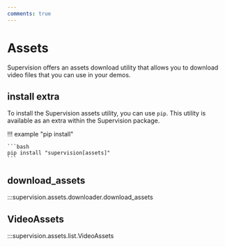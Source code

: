 ```yaml
---
comments: true
---
```


# Assets

Supervision offers an assets download utility that allows you to download video files
that you can use in your demos.

## install extra


To install the Supervision assets utility, you can use `pip`. This utility is available
as an extra within the Supervision package.

!!! example "pip install"

    ```bash
    pip install "supervision[assets]"
    ```

<div class="md-typeset">
  <h2>download_assets</h2>
</div>

:::supervision.assets.downloader.download_assets

<div class="md-typeset">
  <h2>VideoAssets</h2>
</div>

:::supervision.assets.list.VideoAssets
